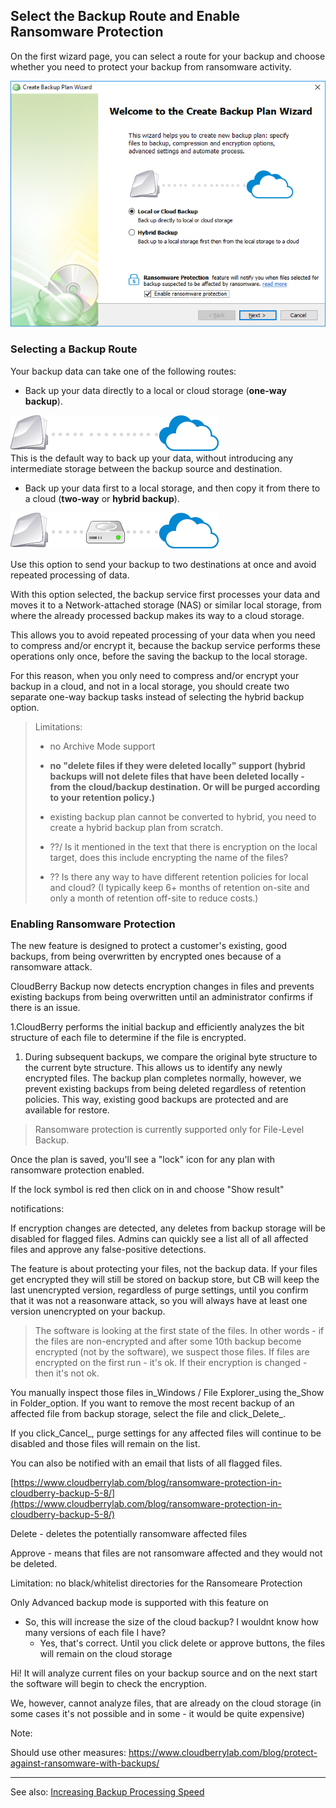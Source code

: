 ## Select the Backup Route and Enable Ransomware Protection

On the first wizard page, you can select a route for your backup and choose whether you need to protect your backup from ransomware activity.

![](/assets/backup-wizard-welcome-page-hybrid-local-cloud-ransomware.png)

### Selecting a Backup Route

Your backup data can take one of the following routes:

* Back up your data directly to a local or cloud storage \(**one-way backup**\).

![](/assets/icon-local-to-cloud.png)  
This is the default way to back up your data, without introducing any intermediate storage between the backup source and destination.

* Back up your data first to a local storage, and then copy it from there to a cloud \(**two-way** or **hybrid backup**\).

![](/assets/icon-hybrid-backup.png)

Use this option to send your backup to two destinations at once and avoid repeated processing of data.

With this option selected, the backup service first processes your data and moves it to a Network-attached storage \(NAS\) or similar local storage, from where the already processed backup makes its way to a cloud storage.

This allows you to avoid repeated processing of your data when you need to compress and/or encrypt it, because the backup service performs these operations only once, before the saving the backup to the local storage.

For this reason, when you only need to compress and/or encrypt your backup in a cloud, and not in a local storage, you should create two separate one-way backup tasks instead of selecting the hybrid backup option.

> Limitations:
>
> * no Archive Mode support
> * **no "delete files if they were deleted locally" support \(hybrid backups will not delete files that have been deleted locally - from the cloud/backup destination. Or will be purged according to your retention policy.\)**
>
> * existing backup plan cannot be converted to hybrid, you need to create a hybrid backup plan from scratch.
>
> * ??/ Is it mentioned in the text that there is encryption on the local target, does this include encrypting the name of the files?
>
> * ?? Is there any way to have different retention policies for local and cloud? \(I typically keep 6+ months of retention on-site and only a month of retention off-site to reduce costs.\)

### Enabling Ransomware Protection

The new feature is designed to protect a customer's existing, good backups, from being overwritten by encrypted ones because of a ransomware attack.

CloudBerry Backup now detects encryption changes in files and prevents existing backups from being overwritten until an administrator confirms if there is an issue.

1.CloudBerry performs the initial backup and efficiently analyzes the bit structure of each file to determine if the file is encrypted.

1. During subsequent backups, we compare the original byte structure to the current byte structure. This allows us to identify any newly encrypted files. The backup plan completes normally, however, we prevent existing backups from being deleted regardless of retention policies. This way, existing good backups are protected and are available for restore. 

> Ransomware protection is currently supported only for File-Level Backup.

Once the plan is saved, you'll see a "lock" icon for any plan with ransomware protection enabled.

If the lock symbol is red then click on in and choose "Show result"

notifications:

If encryption changes are detected, any deletes from backup storage will be disabled for flagged files. Admins can quickly see a list all of all affected files and approve any false-positive detections.

The feature is about protecting your files, not the backup data. If your files get encrypted they will still be stored on backup store, but CB will keep the last unencrypted version, regardless of purge settings, until you confirm that it was not a reasonware attack, so you will always have at least one version unencrypted on your backup.

> The software is looking at the first state of the files. In other words - if the files are non-encrypted and after some 10th backup become encrypted \(not by the software\), we suspect those files. If files are encrypted on the first run - it's ok. If their encryption is changed - then it's not ok.

You manually inspect those files in_Windows / File Explorer\_using the\_Show in Folder\_option. If you want to remove the most recent backup of an affected file from backup storage, select the file and click\_Delete_.

If you click_Cancel_, purge settings for any affected files will continue to be disabled and those files will remain on the list.

You can also be notified with an email that lists of all flagged files.

[https://www.cloudberrylab.com/blog/ransomware-protection-in-cloudberry-backup-5-8/](https://www.cloudberrylab.com/blog/ransomware-protection-in-cloudberry-backup-5-8/)

Delete - deletes the potentially ransomware affected files

Approve - means that files are not ransomware affected and they would not be deleted.

Limitation: no black/whitelist directories for the Ransomeare Protection

Only Advanced backup mode is supported with this feature on

* So, this will increase the size of the cloud backup? I wouldnt know how many versions of each file I have?  
  * Yes, that's correct. Until you click delete or approve buttons, the files will remain on the cloud storage

Hi! It will analyze current files on your backup source and on the next start the software will begin to check the encryption.

We, however, cannot analyze files, that are already on the cloud storage \(in some cases it's not possible and in some - it would be quite expensive\)



Note:

Should use other measures: https://www.cloudberrylab.com/blog/protect-against-ransomware-with-backups/



---

See also: [Increasing Backup Processing Speed](/concepts/increasing-backup-processing-speed.md)

